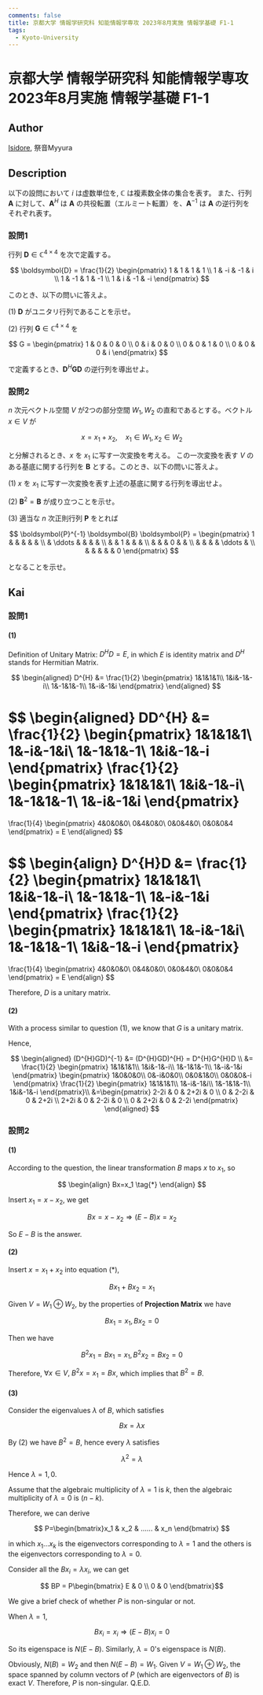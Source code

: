 ```yaml
---
comments: false
title: 京都大学 情報学研究科 知能情報学専攻 2023年8月実施 情報学基礎 F1-1
tags:
  - Kyoto-University
---
```

# 京都大学 情報学研究科 知能情報学専攻 2023年8月実施 情報学基礎 F1-1

## **Author**
[Isidore](https://github.com/heacsing), 祭音Myyura

## **Description**
以下の設問において $i$ は虚数単位を, $\mathbb{C}$ は複素数全体の集合を表す。
また、行列 $\boldsymbol{A}$ に対して、$\boldsymbol{A}^H$ は $\boldsymbol{A}$ の共役転置（エルミート転置）を、$\boldsymbol{A}^{-1}$ は $\boldsymbol{A}$ の逆行列をそれぞれ表す。

### 設問1
行列 $\boldsymbol{D} \in \mathbb{C}^{4 \times 4}$ を次で定義する。

$$
\boldsymbol{D} = \frac{1}{2} \begin{pmatrix}
1 & 1 & 1 & 1 \\
1 & -i & -1 & i \\
1 & -1 & 1 & -1 \\
1 & i & -1 & -i
\end{pmatrix}
$$

このとき、以下の問いに答えよ。

(1) $\boldsymbol{D}$ がユニタリ行列であることを示せ。

(2) 行列 $\boldsymbol{G} \in \mathbb{C}^{4 \times 4}$ を

$$
G = \begin{pmatrix}
1 & 0 & 0 & 0 \\
0 & i & 0 & 0 \\
0 & 0 & 1 & 0 \\
0 & 0 & 0 & i
\end{pmatrix}
$$

で定義するとき、$\boldsymbol{D}^H \boldsymbol{G} \boldsymbol{D}$ の逆行列を導出せよ。

### 設問2
$n$ 次元ベクトル空間 $V$ が2つの部分空間 $W_1, W_2$ の直和であるとする。ベクトル $x \in V$ が

$$
x = x_1 + x_2, \quad x_1 \in W_1, x_2 \in W_2
$$

と分解されるとき、$x$ を $x_1$ に写す一次変換を考える。
この一次変換を表す $V$ のある基底に関する行列を $\boldsymbol{B}$ とする。このとき、以下の問いに答えよ。

(1) $x$ を $x_1$ に写す一次変換を表す上述の基底に関する行列を導出せよ。

(2) $\boldsymbol{B}^2 = \boldsymbol{B}$ が成り立つことを示せ。

(3) 適当な $n$ 次正則行列 $\boldsymbol{P}$ をとれば

$$
\boldsymbol{P}^{-1} \boldsymbol{B} \boldsymbol{P} = \begin{pmatrix}
1 &  &  & & & \\
& \ddots & & & & \\
&  & 1 & & & \\
&  & & 0 & & \\
&  & &  & \ddots & \\
&  & &  & & 0
\end{pmatrix}
$$

となることを示せ。

## **Kai**
### 設問1
#### (1)
Definition of Unitary Matrix: $D^{H}D=E$, in which $E$ is identity matrix and $D^H$ stands for Hermitian Matrix.

$$
\begin{aligned}
D^{H}
&=
\frac{1}{2}
\begin{pmatrix}
1&1&1&1\\
1&i&-1&-i\\
1&-1&1&-1\\
1&-i&-1&i
\end{pmatrix}
\end{aligned}
$$

$$
\begin{aligned}
DD^{H}
&=
\frac{1}{2}
\begin{pmatrix}
1&1&1&1\\
1&-i&-1&i\\
1&-1&1&-1\\
1&i&-1&-i
\end{pmatrix}
\frac{1}{2}
\begin{pmatrix}
1&1&1&1\\
1&i&-1&-i\\
1&-1&1&-1\\
1&-i&-1&i
\end{pmatrix}
=
\frac{1}{4}
\begin{pmatrix}
4&0&0&0\\
0&4&0&0\\
0&0&4&0\\
0&0&0&4
\end{pmatrix}
= E
\end{aligned}
$$

$$
\begin{align}
D^{H}D
&=
\frac{1}{2}
\begin{pmatrix}
1&1&1&1\\
1&i&-1&-i\\
1&-1&1&-1\\
1&-i&-1&i
\end{pmatrix}
\frac{1}{2}
\begin{pmatrix}
1&1&1&1\\
1&-i&-1&i\\
1&-1&1&-1\\
1&i&-1&-i
\end{pmatrix}
=
\frac{1}{4}
\begin{pmatrix}
4&0&0&0\\
0&4&0&0\\
0&0&4&0\\
0&0&0&4
\end{pmatrix}
= E
\end{align}
$$

Therefore, $D$ is a unitary matrix.

#### (2)
With a process similar to question (1), we know that $G$ is a unitary matrix.

Hence,

$$
\begin{aligned}
(D^{H}GD)^{-1} &= (D^{H}GD)^{H} = D^{H}G^{H}D \\
&= \frac{1}{2}
\begin{pmatrix}
1&1&1&1\\
1&i&-1&-i\\
1&-1&1&-1\\
1&-i&-1&i
\end{pmatrix}
\begin{pmatrix}
1&0&0&0\\
0&-i&0&0\\
0&0&1&0\\
0&0&0&-i
\end{pmatrix}
\frac{1}{2}
\begin{pmatrix}
1&1&1&1\\
1&-i&-1&i\\
1&-1&1&-1\\
1&i&-1&-i
\end{pmatrix}\\
&=\begin{pmatrix}
    2-2i & 0 & 2+2i & 0 \\
    0 & 2-2i & 0 & 2+2i \\
    2+2i & 0 & 2-2i & 0 \\
    0 & 2+2i & 0 & 2-2i
\end{pmatrix}
\end{aligned}
$$

### 設問2
#### (1)
According to the question, the linear transformation $B$ maps $x$ to $x_1$, so

$$
\begin{align}
Bx=x_1 \tag{*}
\end{align}
$$

Insert $x_1 = x-x_2$, we get

$$
Bx=x - x_2 \Rightarrow (E - B)x = x_2
$$

So $E-B$ is the answer.

#### (2)
Insert $x=x_1 + x_2$ into equation (\*),

$$
Bx_1 + Bx_2 = x_1
$$

Given $V = W_1 \oplus W_2$, by the properties of **Projection Matrix** we have

$$
Bx_1 = x_1, Bx_2 = 0
$$

Then we have

$$
B^2x_1 = Bx_1 = x_1, B^2x_2 = Bx_2 = 0
$$

Therefore, $\forall x \in V, \; B^2x= x_1 = Bx$, which implies that $B^2 = B$.

#### (3)
Consider the eigenvalues $\lambda$ of $B$, which satisfies

$$
Bx = \lambda x
$$

By (2) we have $B^2 = B$, hence every $\lambda$ satisfies

$$
\lambda^2 = \lambda
$$

Hence $\lambda = 1,0$.

Assume that the algebraic multiplicity of $\lambda = 1$ is $k$, then the algebraic multiplicity of $\lambda = 0$ is $(n-k)$.

Therefore, we can derive

$$
P=\begin{bmatrix}x_1 & x_2 & ...... & x_n \end{bmatrix}
$$

in which $x_1...x_k$ is the eigenvectors corresponding to $\lambda = 1$ and the others is the eigenvectors corresponding to $\lambda = 0$.

Consider all the $Bx_i=\lambda x_i$, we can get

$$
BP = P\begin{bmatrix} E & 0 \\ 0 & 0    \end{bmatrix}$$

We give a brief check of whether $P$ is non-singular or not.

When $\lambda = 1$,

$$
Bx_i=x_i \Rightarrow (E-B)x_i = 0
$$

So its eigenspace is $N(E-B)$. Similarly, $\lambda = 0$'s eigenspace is $N(B)$.

Obviously, $N(B) = W_2$ and then $N(E-B) = W_1$. Given $V = W_1 \oplus W_2$, the space spanned by column vectors of $P$ (which are eigenvectors of $B$) is exact $V$. Therefore, $P$ is non-singular.
Q.E.D. 
